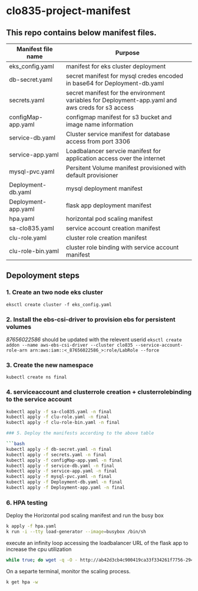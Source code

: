 # clo835-project-manifest

## This repo contains below manifest files.
|Manifest file name | Purpose|
|- |- |
|eks_config.yaml|manifest for eks cluster deployment|
|db-secret.yaml|secret manifest for mysql credes encoded in base64 for Deployment-db.yaml|
|secrets.yaml|secret manifest for the environment variables for Deployment-app.yaml and aws creds for s3 access|
|configMap-app.yaml|configmap manifest for s3 bucket and image name information |
|service-db.yaml| Cluster service manifest for database access from port 3306 |
|service-app.yaml| Loadbalancer servcie manifest for application access over the internet |
|mysql-pvc.yaml| Persitent Volume manifest provisioned with default provisioner |
|Deployment-db.yaml |mysql deployment manifest|
|Deployment-app.yaml|flask app deployment manifest|
|hpa.yaml |horizontal pod scaling manifest|
|sa-clo835.yaml|service account creation manifest|
|clu-role.yaml|cluster role creation manifest|
|clu-role-bin.yaml|cluster role binding with service account manifest|         
                    
## Depoloyment steps



### 1. Create an two node eks cluster

`eksctl create cluster -f eks_config.yaml`

### 2. Install the ebs-csi-driver to provision ebs for persistent volumes 
_87656022586_ should be updated with the relevent userid
`eksctl create addon --name aws-ebs-csi-driver --cluster clo835 --service-account-role-arn arn:aws:iam::<_87656022586_>:role/LabRole --force`

### 3. Create the new namespace 

`kubectl create ns final`

### 4. serviceaccount and clusterrole creation + clusterrolebinding to the service account

```bash
kubectl apply -f sa-clo835.yaml -n final
kubectl apply -f clu-role.yaml -n final
kubectl apply -f clu-role-bin.yaml -n final

### 5. Deploy the manifests according to the above table

```bash
kubectl apply -f db-secret.yaml -n final
kubectl apply -f secrets.yaml -n final
kubectl apply -f configMap-app.yaml -n final
kubectl apply -f service-db.yaml -n final
kubectl apply -f service-app.yaml -n final
kubectl apply -f mysql-pvc.yaml -n final
kubectl apply -f Deployment-db.yaml -n final
kubectl apply -f Deployment-app.yaml -n final
```

### 6. HPA testing
Deploy the Horizontal pod scaling manifest and run the busy box
```bash
k apply -f hpa.yaml
k run -i --tty load-generator --image=busybox /bin/sh
```
execute an infinity loop accessing the loadbalancer URL of the flask app to increase the cpu utilization

```bash
while true; do wget -q -O - http://ab42d3cb4c900419ca33f334261f7756-294325994.us-east-1.elb.amazonaws.com:81; done
```
On a separte terminal, monitor the scaling process.
```bash
k get hpa -w
```

```
